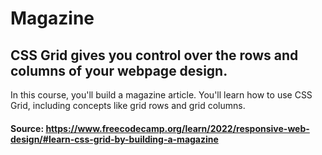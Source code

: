 # Magazine
## CSS Grid gives you control over the rows and columns of your webpage design.

In this course, you'll build a magazine article. You'll learn how to use CSS Grid, including concepts like grid rows and grid columns.

#### Source: https://www.freecodecamp.org/learn/2022/responsive-web-design/#learn-css-grid-by-building-a-magazine